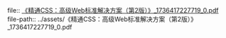 file:: [《精通CSS：高级Web标准解决方案（第2版）》_1736417227719_0.pdf](../assets/《精通CSS：高级Web标准解决方案（第2版）》_1736417227719_0.pdf)
file-path:: ../assets/《精通CSS：高级Web标准解决方案（第2版）》_1736417227719_0.pdf
